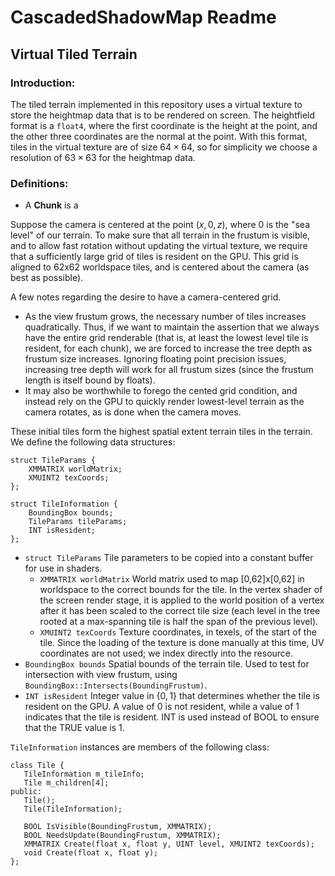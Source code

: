 # CascadedShadowMap Readme

## Virtual Tiled Terrain
### Introduction:
The tiled terrain implemented in this repository uses a virtual texture to store the heightmap data that is to be rendered on screen. The heightfield format is a `float4`, where the first coordinate is the height at the point, and the other three coordinates are the normal at the point. With this format, tiles in the virtual texture are of size $64\times 64$, so for simplicity we choose a resolution of $63\times 63$ for the heightmap data.

### Definitions:
- A **Chunk** is a 

Suppose the camera is centered at the point $(x,0,z)$, where 0 is the "sea level" of our terrain. To make sure that all terrain in the frustum is visible, and to allow fast rotation without updating the virtual texture, we require that a sufficiently large grid of tiles is resident on the GPU. This grid is aligned to 62x62 worldspace tiles, and is centered about the camera (as best as possible).

A few notes regarding the desire to have a camera-centered grid.
- As the view frustum grows, the necessary number of tiles increases quadratically. Thus, if we want to maintain the assertion that we always have the entire grid renderable (that is, at least the lowest level tile is resident, for each chunk), we are forced to increase the tree depth as frustum size increases. Ignoring floating point precision issues, increasing tree depth will work for all frustum sizes (since the frustum length is itself bound by floats).
- It may also be worthwhile to forego the cented grid condition, and instead rely on the GPU to quickly render lowest-level terrain as the camera rotates, as is done when the camera moves. 

These initial tiles form the highest spatial extent terrain tiles in the terrain. We define the following data structures:

```
struct TileParams {
    XMMATRIX worldMatrix;
    XMUINT2 texCoords;
};

struct TileInformation {
    BoundingBox bounds;
    TileParams tileParams;
    INT isResident;
};
```
 - `struct TileParams` Tile parameters to be copied into a constant buffer for use in shaders.
    - `XMMATRIX worldMatrix` World matrix used to map [0,62]x[0,62] in worldspace to the correct bounds for the tile. In the vertex shader of the screen render stage, it is applied to the world position of a vertex after it has been scaled to the correct tile size (each level in the tree rooted at a max-spanning tile is half the span of the previous level).
    - `XMUINT2 texCoords` Texture coordinates, in texels, of the start of the tile. Since the loading of the texture is done manually at this time, UV coordinates are not used; we index directly into the resource.
 - `BoundingBox bounds` Spatial bounds of the terrain tile. Used to test for intersection with view frustum, using `BoundingBox::Intersects(BoundingFrustum)`.
 - `INT isResident` Integer value in $\{0,1\}$ that determines whether the tile is resident on the GPU. A value of $0$ is not resident, while a value of $1$ indicates that the tile is resident. INT is used instead of BOOL to ensure that the TRUE value is 1.
 
 `TileInformation` instances are members of the following class:
 
 ```
 class Tile {
    TileInformation m_tileInfo;
    Tile m_children[4];
 public:
    Tile();
    Tile(TileInformation);
  
    BOOL IsVisible(BoundingFrustum, XMMATRIX);
    BOOL NeedsUpdate(BoundingFrustum, XMMATRIX);
    XMMATRIX Create(float x, float y, UINT level, XMUINT2 texCoords);
    void Create(float x, float y);
 };
 ```
 
 

